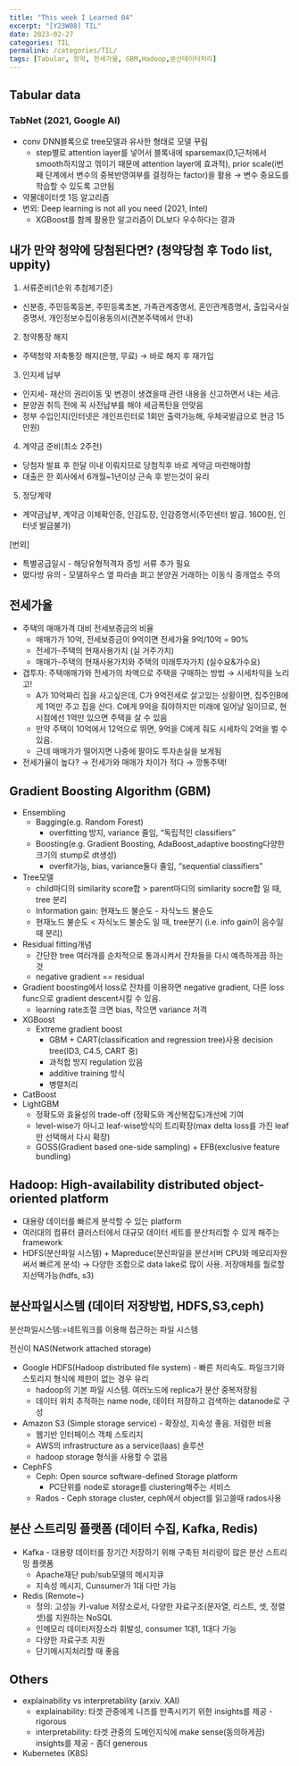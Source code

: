 ```yaml
---
title: "This week I Learned 04"
excerpt: "[Y23W08] TIL"
date: 2023-02-27
categories: TIL
permalink: /categories/TIL/
tags: [Tabular, 청약, 전세가율, GBM,Hadoop,분산데이터처리]
---
```

## Tabular data
### TabNet (2021, Google AI)

- conv DNN블록으로 tree모델과 유사한 형태로 모델 꾸림
    - step별로 attention layer를 넣어서 블록내에 sparsemax(0,1근처에서 smooth하지않고 꺾이기 때문에 attention layer에 효과적), prior scale(i번째 단계에서 변수의 중복반영여부를 결정하는 factor)을 활용 → 변수 중요도를 학습할 수 있도록 고안됨
- 약물데이터셋 1등 알고리즘
- 번외: Deep learning is not all you need (2021, Intel)
    - XGBoost를 함께 활용한 알고리즘이 DL보다 우수하다는 결과

## 내가 만약 청약에 당첨된다면? (청약당첨 후 Todo list, uppity)

1. 서류준비(1순위 추첨제기준)
- 신분증, 주민등록등본, 주민등록초본, 가족관계증명서, 혼인관계증명서, 출입국사실증명서, 개인정보수집이용동의서(견본주택에서 안내)
2. 청약통장 해지
- 주택청약 저축통장 해지(은행, 무료) → 바로 해지 후 재가입
3. 인지세 납부
- 인지세- 재산의 권리이동 및 변경이 생겼을때 관련 내용을 신고하면서 내는 세금.
- 분양권 취득 전에 꼭 사전납부를 해야 세금폭탄을 안맞음
- 정부 수입인지(인터넷은 개인프린터로 1회만 출력가능해, 우체국발급으로 현금 15만원)
4. 계약금 준비(최소 2주전)
- 당첨자 발표 후 한달 이내 이뤄지므로 당첨직후 바로 계약금 마련해야함
- 대출은 한 회사에서 6개월~1년이상 근속 후 받는것이 유리
5. 정당계약
- 계약금납부, 계약금 이체확인증, 인감도장, 인감증명서(주민센터 발급. 1600원, 인터넷 발급불가)

[번외]

- 특별공급일시 - 해당유형적격자 증빙 서류 추가 필요
- 떴다방 유의 - 모델하우스 옆 파라솔 펴고 분양권 거래하는 이동식 중개업소 주의

## 전세가율

- 주택의 매매가격 대비 전세보증금의 비율
    - 매매가가 10억, 전세보증금이 9억이면 전세가율 9억/10억 = 90%
    - 전세가-주택의 현재사용가치 (실 거주가치)
    - 매매가-주택의 현재사용가치와 주택의 미래투자가치 (실수요&가수요)
- 갭투자: 주택매매가와 전세가의 차액으로 주택을 구매하는 방법 → 시세차익을 노리고!
    - A가 10억짜리 집을 사고싶은데, C가 9억전세로 살고있는 상황이면, 집주인B에게 1억만 주고 집을 산다. C에게 9억을 줘야하지만 미래에 일어날 일이므로, 현시점에선 1억만 있으면 주택을 살 수 있음
    - 만약 주택이 10억에서 12억으로 뛰면, 9억을 C에게 줘도 시세차익 2억을 벌 수 있음.
    - 근데 매매가가 떨어지면 나중에 팔아도 투자손실을 보게됨
- 전세가율이 높다? → 전세가와 매매가 차이가 적다 → 깡통주택!

## Gradient Boosting Algorithm (GBM)

- Ensembling
    - Bagging(e.g. Random Forest)
        - overfitting 방지, variance 줄임, “독립적인 classifiers”
    - Boosting(e.g. Gradient Boosting, AdaBoost_adaptive boosting다양한 크기의 stump로 dt생성)
        - overfit가능, bias, variance둘다 줄임, “sequential classifiers”
- Tree모델
    - child마디의 similarity score합 > parent마디의 similarity socre합 일 때, tree 분리
    - Information gain: 현재노드 불순도 - 자식노드 불순도
    - 현재노드 불순도 < 자식노드 불순도 일 때, tree분기 (i.e. info gain이 음수일때 분리)
- Residual fitting개념
    - 간단한 tree 여러개를 순차적으로 통과시켜서 잔차들을 다시 예측하게끔 하는 것
    - negative gradient == residual
- Gradient boosting에서 loss로 잔차를 이용하면 negative gradient, 다른 loss func으로 gradient descent시킬 수 있음.
    - learning rate조절 크면 bias, 작으면 variance 저격
- XGBoost
    - Extreme gradient boost
        - GBM + CART(classification and regression tree)사용 decision tree(ID3, C4.5, CART 중)
        - 과적합 방지 regulation 있음
        - additive training 방식
        - 병렬처리
- CatBoost
- LightGBM
    - 정확도와 효율성의 trade-off (정확도와 계산복잡도)개선에 기여
    - level-wise가 아니고 leaf-wise방식의 트리확장(max delta loss를 가진 leaf만 선택해서 다시 확장)
    - GOSS(Gradient based one-side sampling) + EFB(exclusive feature bundling)

## Hadoop: High-availability distributed object-oriented platform

- 대용량 데이터를 빠르게 분석할 수 있는 platform
- 여러대의 컴퓨터 클러스터에서 대규모 데이터 세트를 분산처리할 수 있게 해주는 framework
- HDFS(분산파일 시스템) + Mapreduce(분산파일을 분산서버 CPU와 메모리자원써서 빠르게 분석) → 다양한 조합으로 data lake로 많이 사용. 저장매체를 뭘로할지선택가능(hdfs, s3)

## 분산파일시스템 (데이터 저장방법, HDFS,S3,ceph)

분산파일시스템:=네트워크를 이용해 접근하는 파일 시스템

전신이 NAS(Network attached storage)

- Google HDFS(Hadoop distributed file system) - 빠른 처리속도. 파일크기와 스토리지 형식에 제한이 없는 경우 유리
    - hadoop의 기본 파일 시스템. 여러노드에 replica가 분산 중복저장됨
    - 데이터 위치 추적하는 name node, 데이터 저장하고 검색하는 datanode로 구성
- Amazon S3 (Simple storage service) - 확장성, 지속성 좋음. 저렴한 비용
    - 웹기반 인터페이스 객체 스토리지
    - AWS의 infrastructure as a service(Iaas) 솔루션
    - hadoop storage 형식을 사용할 수 없음
- CephFS
    - Ceph: Open source software-defined Storage platform
        - PC단위를 node로 storage를 clustering해주는 서비스
    - Rados - Ceph storage cluster, ceph에서 object를 읽고쓸때 rados사용

## 분산 스트리밍 플랫폼 (데이터 수집, Kafka,  Redis)

- Kafka - 대용량 데이터를 장기간 저장하기 위해 구축된 처리량이 많은 분산 스트리밍 플랫폼
    - Apache재단 pub/sub모델의 메시지큐
    - 지속성 메시지, Cunsumer가 1대 다만 가능
- Redis (Remote~)
    - 정의: 고성능 키-value 저장소로서, 다양한 자료구조(문자열, 리스트, 셋, 정렬셋)를 지원하는 NoSQL
    - 인메모리 데이터저장소라 휘발성, consumer 1대1, 1대다 가능
    - 다양한 자료구조 지원
    - 단기메시지처리할 때 좋음

## Others

- explainability vs interpretability (arxiv. XAI)
    - explainability: 타겟 관중에게 니즈를 만족시키기 위한 insights를 제공 - rigorous
    - interpretability: 타겟 관중의 도메인지식에 make sense(동의하게끔) insights를 제공 - 좀더 generous
- Kubernetes (K8S)